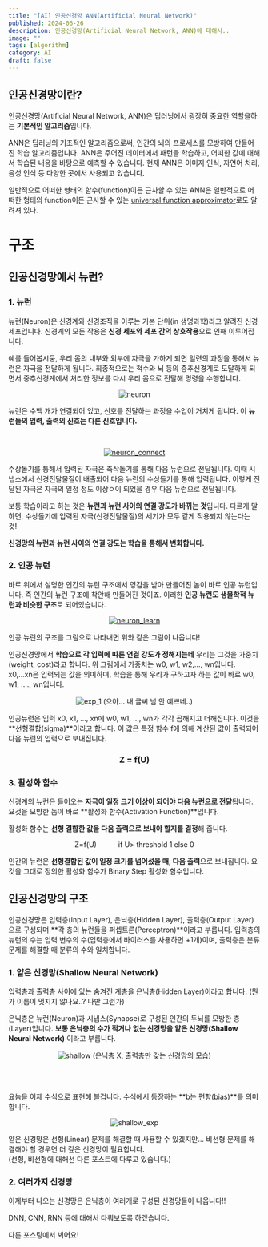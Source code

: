 ```yaml
---
title: "[AI] 인공신경망 ANN(Artificial Neural Network)"
published: 2024-06-26
description: 인공신경망(Artificial Neural Network, ANN)에 대해서..
image: ""
tags: [algorithm]
category: AI
draft: false
---
```


인공신경망이란?
----------

인공신경망(Artificial Neural Network, ANN)은 딥러닝에서 굉장히 중요한 역할을하는 **기본적인 알고리즘**입니다.

ANN은 딥러닝의 기초적인 알고리즘으로써, 인간의 뇌의 프로세스를 모방하여 만들어진 학습 알고리즘입니다.
ANN은 주어진 데이터에서 패턴을 학습하고, 어떠한 값에 대해서 학습된 내용을 바탕으로 예측할 수 있습니다.
현재 ANN은 이미지 인식, 자연어 처리, 음성 인식 등 다양한 곳에서 사용되고 있습니다.

일반적으로 어떠한 형태의 함수(function)이든 근사할 수 있는 
ANN은 일반적으로 어떠한 형태의 function이든 근사할 수 있는 [universal function approximator](https://en.wikipedia.org/wiki/Universal_approximation_theorem)로도 알려져 있다.


# 구조
##  인공신경망에서 뉴런?
### 1. 뉴런
뉴런(Neuron)은 신경계와 신경조직을 이루는 기본 단위(in 생명과학)라고 알려진 신경 세포입니다.
신경계의 모든 작용은 **신경 세포와 세포 간의 상호작용**으로 인해 이루어집니다.

예를 들어봅시둥, 우리 몸의 내부와 외부에 자극을 가하게 되면 일련의 과정을 통해서 뉴런은 자극을 전달하게 됩니다.
최종적으로는 척수와 뇌 등의 중추신경계로 도달하게 되면서 중추신경계에서 처리한 정보를 다시 우리 몸으로 전달해 명령을 수행합니다.

<center>

![neuron](./img/neuron.png)
</center>

뉴런은 수백 개가 연결되어 있고, 신호를 전달하는 과정을 수업이 거치게 됩니다.
이 **뉴런들의 입력, 출력의 신호는 다른 신호입니다.**

<br>
<center>

[![neuron_connect](./img/neuron_connect.png)](https://lh6.googleusercontent.com/proxy/xvHbW0YBhHjyCwD6QakZvFvidDQ9Ft_ALxwW5F3_isEqQeeqUBSSU8f4IDdtGV3BcLrPZiDr3JNYBhKGCSfD7UzRxO5ZieKBJw)
</center>

수상돌기를 통해서 입력된 자극은 축삭돌기를 통해 다음 뉴런으로 전달됩니다.
이때 시냅스에서 신경전달물질이 배출되어 다음 뉴런의 수상돌기를 통해 입력됩니다.
이렇게 전달된 자극은 자극의 일정 정도 이상ㅇ이 되었을 경우 다음 뉴런으로 전달됩니다.

보통 학습이라고 하는 것은 **뉴런과 뉴런 사이의 연결 강도가 바뀌는 것**입니다.
다르게 말하면, 수상돌기에 입력된 자극(신경전달물질)의 세기가 모두 같게 적용되지 않는다는 것!

**신경망의 뉴런과 뉴런 사이의 연결 강도는 학습을 통해서 변화합니다.**

### 2. 인공 뉴런

바로 위에서 설명한 인간의 뉴런 구조에서 영감을 받아 만들어진 놈이 바로 인공 뉴런입니다.
즉 인간의 뉴런 구조에 착안해 만들어진 것이죠. 이러한 **인공 뉴런도 생물학적 뉴런과 비슷한 구조**로 되어있습니다.

<center>

[![neuron_learn](./img/neuron_learn.png)](http://matrix.skku.ac.kr/math4ai-intro/W13/PICA535.png)
</center>

인공 뉴런의 구조를 그림으로 나타내면 위와 같은 그림이 나옵니다!

인공신경망에서 **학습으로 각 입력에 따른 연결 강도가 정해지는데** 우리는 그것을 가중치(weight, cost)라고 합니다. 위 그림에서 가중치는 w0, w1, w2,..., wn입니다. x0,...xn은 입력되는 값을 의미하며,
학습을 통해 우리가 구하고자 하는 값이 바로 w0, w1, ...., wn입니다.

[//]: # ()
[//]: # (```math)

[//]: # (\sqrt{3})

[//]: # (```)


<center>

![exp_1](./img/exp_1.jpeg)
(으아... 내 글씨 넘 안 예쁘네..)
</center>

인공뉴런은 입력 x0, x1, ..., xn에 w0, w1, ..., wn가 각각 곱해지고 더해집니다.
이것을 **선형결합(sigma)**이라고 합니다. 이 값은 특정 함수 f에 의해 계산된 값이 출력되어 다음 뉴런의 입력으로 보내집니다.

<center>

### Z = f(U)
</center>



### 3. 활성화 함수

신경계의 뉴런은 들어오는 **자극이 일정 크기 이상이 되어야 다음 뉴런으로 전달**됩니다.
요것을 모방한 놈이 바로 **활성화 함수(Activation Function)**입니다.

활성화 함수는 **선형 결합한 값을 다음 출력으로 보내야 할지를 결정**해 줍니다.




<center>
Z=f(U)  &nbsp;&nbsp;&nbsp;&nbsp;&nbsp;&nbsp;&nbsp;&nbsp;&nbsp;  if U> threshold 1 else 0
</center>

인간의 뉴런은 **선형결합된 값이 일정 크기를 넘어섰을 때, 다음 출력**으로 보내집니다.
요것을 그대로 정의한 활성화 함수가 Binary Step 활성화 함수입니다.


## 인공신경망의 구조

인공신경망은 입력층(Input Layer), 은닉층(Hidden Layer), 출력층(Output Layer)으로
구성되며 **각 층의 뉴런들을 퍼셉트론(Perceptron)**이라고 부릅니다.
입력층의 뉴런의 수는 입력 변수의 수(입력층에서 바이러스를 사용하면 +1개)이며, 출력층은 분류 문제를 해결할 때 분류의 수와 일치합니다.

### 1. 얕은 신경망(Shallow Neural Network)

입력층과 출력층 사이에 있는 숨겨진 계층을 은닉층(Hidden Layer)이라고 합니다.
(뭔가 이름이 멋지지 않나요..? 나만 그런가)

은닉층은 뉴런(Neuron)과 시냅스(Synapse)로 구성된 인간의 두뇌를 모방한 층(Layer)입니다.
**보통 은닉층의 수가 적거나 없는 신경망을 얕은 신경망(Shallow Neural Network)** 이라고 부릅니다.

<center>

![shallow](./img/shallow_layer.jpeg)
(은닉층 X, 출력층만 갖는 신경망의 모습)
</center>

<br><br>


요놈을 이제 수식으로 표현해 볼겁니다.
수식에서 등장하는 **b는 편향(bias)**를 의미합니다.
<center>

![shallow_exp](./img/shallow_exp.jpeg)
</center>

얕은 신경망은 선형(Linear) 문제를 해결할 때 사용할 수 있겠지만...
비선형 문제를 해결해야 할 경우면 더 깊은 신경망이 필요합니다.<br>
(선형, 비선형에 대해선 다른 포스트에 다루고 있습니다.)

### 2. 여러가지 신경망

이제부터 나오는 신경망은 은닉층이 여러개로 구성된 신경망들이 나옵니다!!

DNN, CNN, RNN 등에 대해서 다뤄보도록 하겠습니다.

다른 포스팅에서 뵈어요!


